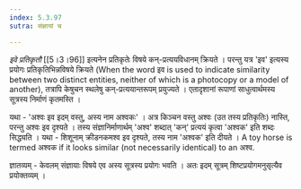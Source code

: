 ```yaml
---
index: 5.3.97
sutra: संज्ञायां च

---
```

_इवे प्रतिकृतौ_ [[5।3।96]] इत्यनेन प्रतिकृतेः विषये कन्-प्रत्ययविधानम् क्रियते । परन्तु यत्र 'इव' इत्यस्य प्रयोगः प्रतिकृतिभिन्नविषये क्रियते (When the word इव is used to indicate similarity between two distinct entities, neither of which is a photocopy or a model of another), तत्रापि केषुचन स्थलेषु कन्-प्रत्ययान्तरूपम् प्रयुज्यते । एतादृशानां रूपाणां साधुत्वार्थमस्य सूत्रस्य निर्माणं कृतमस्ति । 



यथा - 'अश्वः इव इदम् वस्तु, अस्य नाम अश्वकः' । अत्र किञ्चन वस्तु अश्वः (उत तस्य प्रतिकृतिः)  नास्ति, परन्तु अश्वः इव दृश्यते । तस्य संज्ञानिर्माणार्थम् 'अश्व' शब्दात् 'कन्' प्रत्ययं कृत्वा 'अश्वक' इति शब्दः सिद्ध्यति । यथा - शिशूनाम् क्रीडनकमश्व इव दृश्यते, तस्य नाम 'अश्वक' इति दीयते ।  A toy horse is termed अश्वक if it looks similar (not necessarily identical) to an अश्व.                                   



ज्ञातव्यम् - केवलम् संज्ञायाः विषये एव अस्य सूत्रस्य प्रयोगः भवति । अतः इदम् सूत्रम् शिष्टप्रयोगमनुसृत्यैव प्रयोक्तव्यम् । 